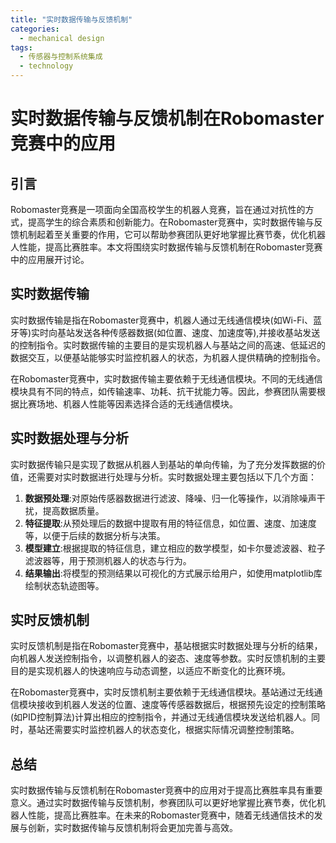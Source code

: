 ```yaml
---  
title: "实时数据传输与反馈机制"  
categories:  
  - mechanical design  
tags: 
  - 传感器与控制系统集成 
  - technology  
---  
```


# 实时数据传输与反馈机制在Robomaster竞赛中的应用

## 引言

Robomaster竞赛是一项面向全国高校学生的机器人竞赛，旨在通过对抗性的方式，提高学生的综合素质和创新能力。在Robomaster竞赛中，实时数据传输与反馈机制起着至关重要的作用，它可以帮助参赛团队更好地掌握比赛节奏，优化机器人性能，提高比赛胜率。本文将围绕实时数据传输与反馈机制在Robomaster竞赛中的应用展开讨论。

## 实时数据传输

实时数据传输是指在Robomaster竞赛中，机器人通过无线通信模块(如Wi-Fi、蓝牙等)实时向基站发送各种传感器数据(如位置、速度、加速度等),并接收基站发送的控制指令。实时数据传输的主要目的是实现机器人与基站之间的高速、低延迟的数据交互，以便基站能够实时监控机器人的状态，为机器人提供精确的控制指令。

在Robomaster竞赛中，实时数据传输主要依赖于无线通信模块。不同的无线通信模块具有不同的特点，如传输速率、功耗、抗干扰能力等。因此，参赛团队需要根据比赛场地、机器人性能等因素选择合适的无线通信模块。

## 实时数据处理与分析

实时数据传输只是实现了数据从机器人到基站的单向传输，为了充分发挥数据的价值，还需要对实时数据进行处理与分析。实时数据处理主要包括以下几个方面：

1. **数据预处理**:对原始传感器数据进行滤波、降噪、归一化等操作，以消除噪声干扰，提高数据质量。
2. **特征提取**:从预处理后的数据中提取有用的特征信息，如位置、速度、加速度等，以便于后续的数据分析与决策。
3. **模型建立**:根据提取的特征信息，建立相应的数学模型，如卡尔曼滤波器、粒子滤波器等，用于预测机器人的状态与行为。
4. **结果输出**:将模型的预测结果以可视化的方式展示给用户，如使用matplotlib库绘制状态轨迹图等。

## 实时反馈机制

实时反馈机制是指在Robomaster竞赛中，基站根据实时数据处理与分析的结果，向机器人发送控制指令，以调整机器人的姿态、速度等参数。实时反馈机制的主要目的是实现机器人的快速响应与动态调整，以适应不断变化的比赛环境。

在Robomaster竞赛中，实时反馈机制主要依赖于无线通信模块。基站通过无线通信模块接收到机器人发送的位置、速度等传感器数据后，根据预先设定的控制策略(如PID控制算法)计算出相应的控制指令，并通过无线通信模块发送给机器人。同时，基站还需要实时监控机器人的状态变化，根据实际情况调整控制策略。

## 总结

实时数据传输与反馈机制在Robomaster竞赛中的应用对于提高比赛胜率具有重要意义。通过实时数据传输与反馈机制，参赛团队可以更好地掌握比赛节奏，优化机器人性能，提高比赛胜率。在未来的Robomaster竞赛中，随着无线通信技术的发展与创新，实时数据传输与反馈机制将会更加完善与高效。 
